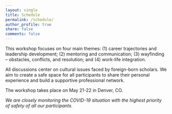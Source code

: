 ```yaml
---
layout: single
title: Schedule
permalink: /schedule/
author_profile: true
share: false
comments: false
---
```



This workshop focuses on four main themes: 
(1) career trajectories and leadership development; 
(2) mentoring and communication; 
(3) wayfinding – obstacles, conflicts, and resolution; and 
(4) work-life integration. 

All discussions center on cultural issues faced by foreign-born scholars. We aim to create a safe space for all participants to share their personal experience and build a supportive professional network. 

The workshop takes place on May 21-22 in Denver, CO. 

<object data="../detailedSchedule.pdf" width="1000" height="1000" type='application/pdf'></object>

_We are closely monitoring the COVID-19 situation with the highest priority of safety of all our participants._

